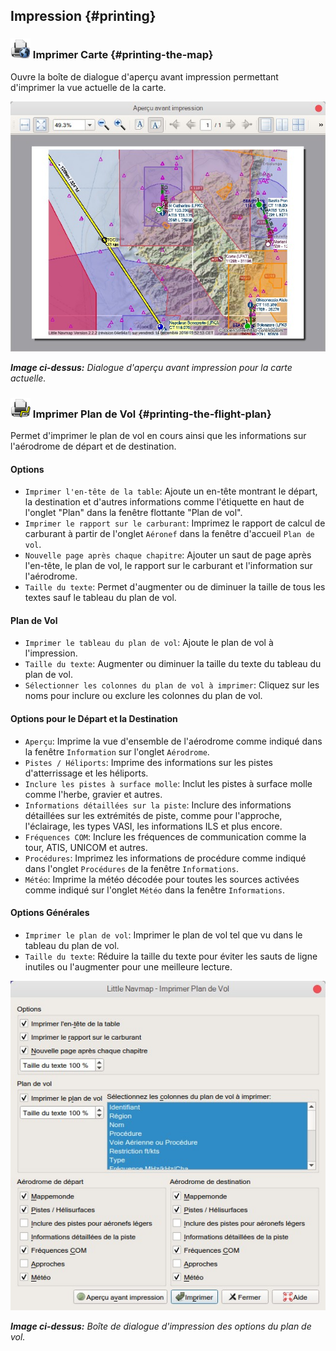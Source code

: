 ## Impression {#printing}

### ![Print Map](../images/icons/printmap.png "Print Map") Imprimer Carte {#printing-the-map}

Ouvre la boîte de dialogue d'aperçu avant impression permettant d'imprimer la vue actuelle de la carte.

![Print Map Preview Dialog](../images/printmap_fr.jpg "Print Map Preview Dialog")

_**Image ci-dessus:** Dialogue d'aperçu avant impression pour la carte actuelle._

### ![Print Flight Pan](../images/icons/printflightplan.png "Print Flight Plan") Imprimer Plan de Vol {#printing-the-flight-plan}

Permet d'imprimer le plan de vol en cours ainsi que les informations sur l'aérodrome de départ et de destination.

#### Options

* `Imprimer l'en-tête de la table`: Ajoute un en-tête montrant le départ, la destination et d'autres informations comme l'étiquette en haut de l'onglet "Plan" dans la fenêtre flottante "Plan de vol".
* `Imprimer le rapport sur le carburant`: Imprimez le rapport de calcul de carburant à partir de l'onglet ` Aéronef ` dans la fenêtre d'accueil ` Plan de vol `.
* `Nouvelle page après chaque chapitre`: Ajouter un saut de page après l'en-tête, le plan de vol, le rapport sur le carburant et l'information sur l'aérodrome.
* `Taille du texte`: Permet d'augmenter ou de diminuer la taille de tous les textes sauf le tableau du plan de vol.

#### Plan de Vol

* `Imprimer le tableau du plan de vol`: Ajoute le plan de vol à l'impression.
* `Taille du texte`: Augmenter ou diminuer la taille du texte du tableau du plan de vol.
* `Sélectionner les colonnes du plan de vol à imprimer`: Cliquez sur les noms pour inclure ou exclure les colonnes du plan de vol.

#### Options pour le Départ et la Destination

* `Aperçu`: Imprime la vue d'ensemble de l'aérodrome comme indiqué dans la fenêtre `Information` sur l'onglet `Aérodrome`.
* `Pistes / Héliports`: Imprime des informations sur les pistes d'atterrissage et les héliports.
* `Inclure les pistes à surface molle`: Inclut les pistes à surface molle comme l'herbe, gravier et autres.
* `Informations détaillées sur la piste`: Inclure des informations détaillées sur les extrémités de piste, comme pour l'approche, l'éclairage, les types VASI, les informations ILS et plus encore.
* `Fréquences COM`: Inclure les fréquences de communication comme la tour, ATIS, UNICOM et autres.
* `Procédures`: Imprimez les informations de procédure comme indiqué dans l'onglet `Procédures` de la fenêtre `Informations`.
* `Météo`: Imprime la météo décodée pour toutes les sources activées comme indiqué sur l'onglet `Météo` dans la fenêtre `Informations`.

#### Options Générales

* `Imprimer le plan de vol`: Imprimer le plan de vol tel que vu dans le tableau du plan de vol.
* `Taille du texte`: Réduire la taille du texte pour éviter les sauts de ligne inutiles ou l'augmenter pour une meilleure lecture.

![Print Flight Plan Dialog](../images/printfp_fr.jpg "Print Flight Plan Dialog")

_**Image ci-dessus:** Boîte de dialogue d'impression des options du plan de vol._


